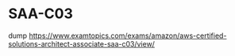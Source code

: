 # SAA-C03
dump
https://www.examtopics.com/exams/amazon/aws-certified-solutions-architect-associate-saa-c03/view/
